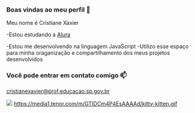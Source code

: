 ### Boas vindas ao meu perfil 💙
Meu nome é Cristiane Xaxier


-Estou estudando a [Alura](https://www.alura.com.br)

-Estou me desenvolvendo na linguagem JavaScript
-Utilizo esse espaço para minha oraganização e compartilhamento dos meus projetos desenvolvidos

### Você pode entrar em contato comigo 📫

cristianexavier@prof.educacao.sp.gov.br



![](https://media1.tenor.com/m/GTlDCm4P4EsAAAAd/kitty-kitten.gif)
https://media1.tenor.com/m/GTlDCm4P4EsAAAAd/kitty-kitten.gif
